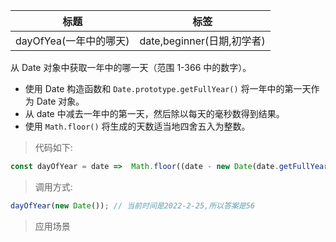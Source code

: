 |  标题   | 标签  |
|  ----  | ----  |
| dayOfYea(一年中的哪天) | date,beginner(日期,初学者) |

从 Date 对象中获取一年中的哪一天（范围 1-366 中的数字）。

* 使用 Date 构造函数和 `Date.prototype.getFullYear()` 将一年中的第一天作为 Date 对象。
* 从 date 中减去一年中的第一天，然后除以每天的毫秒数得到结果。
* 使用 `Math.floor()` 将生成的天数适当地四舍五入为整数。

> 代码如下:

```js
const dayOfYear = date =>  Math.floor((date - new Date(date.getFullYear(),0,0)) / 1000 / 60 / 60 / 24);
```

> 调用方式:

```js
dayOfYear(new Date()); // 当前时间是2022-2-25,所以答案是56
```

> 应用场景